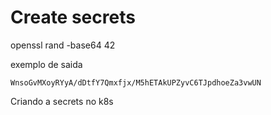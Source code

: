 # Create secrets

openssl rand -base64 42

exemplo de saida

``` WnsoGvMXoyRYyA/dDtfY7Qmxfjx/M5hETAkUPZyvC6TJpdhoeZa3vwUN ```

Criando a secrets no k8s

```  kubectl create secret generic superset-secret-key --from-literal=SUPERSET_SECRET_KEY='WnsoGvMXoyRYyA/dDtfY7Qmxfjx/M5hETAkUPZyvC6TJpdhoeZa3vwUN' \  -n <seu-namespace>
```